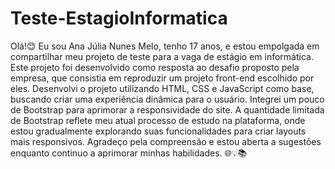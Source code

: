 # Teste-EstagioInformatica
Olá!😊 
Eu sou Ana Júlia Nunes Melo, tenho 17 anos, e estou empolgada em compartilhar meu projeto de teste para a vaga de estágio em informática. Este projeto foi desenvolvido como resposta ao desafio proposto pela empresa, que consistia em reproduzir um projeto front-end escolhido por eles.
Desenvolvi o projeto utilizando HTML, CSS e JavaScript como base, buscando criar uma experiência dinâmica para o usuário. Integrei um pouco de Bootstrap para aprimorar a responsividade do site. A quantidade limitada de Bootstrap reflete meu atual processo de estudo na plataforma, onde estou gradualmente explorando suas funcionalidades para criar layouts mais responsivos. Agradeço pela compreensão e estou aberta a sugestões enquanto continuo a aprimorar minhas habilidades. 🌐💡📚





